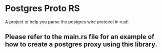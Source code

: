 # Postgres Proto RS

A project to help you parse the postgres wire protocol in rust!

## Please refer to the main.rs file for an example of how to create a postgres proxy using this library.
